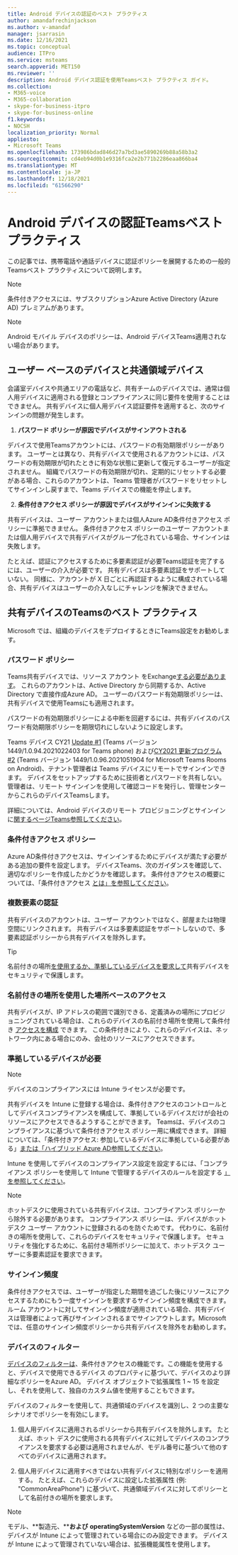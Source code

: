 ```yaml
---
title: Android デバイスの認証のベスト プラクティス
author: amandafrechinjackson
ms.author: v-amandaf
manager: jsarrasin
ms.date: 12/16/2021
ms.topic: conceptual
audience: ITPro
ms.service: msteams
search.appverid: MET150
ms.reviewer: ''
description: Android デバイス認証を使用Teamsベスト プラクティス ガイド。
ms.collection:
- M365-voice
- M365-collaboration
- skype-for-business-itpro
- skype-for-business-online
f1.keywords:
- NOCSH
localization_priority: Normal
appliesto:
- Microsoft Teams
ms.openlocfilehash: 173986bdad846d27a7bd3ae5890269b88a58b3a2
ms.sourcegitcommit: cd4eb94d0b1e9316fca2e2b771b2286eaa866ba4
ms.translationtype: MT
ms.contentlocale: ja-JP
ms.lasthandoff: 12/18/2021
ms.locfileid: "61566290"
---
```

# <a name="authentication-best-practices-for-teams-android-devices"></a>Android デバイスの認証Teamsベスト プラクティス

この記事では、携帯電話や通話デバイスに認証ポリシーを展開するための一般的Teamsベスト プラクティスについて説明します。

>[!NOTE]
>条件付きアクセスには、サブスクリプションAzure Active Directory (Azure AD) プレミアムがあります。

>[!NOTE]
>Android モバイル デバイスのポリシーは、Android デバイスTeams適用されない場合があります。 


## <a name="user-based-devices-vs-common-area-devices"></a>ユーザー ベースのデバイスと共通領域デバイス

会議室デバイスや共通エリアの電話など、共有チームのデバイスでは、通常は個人用デバイスに適用される登録とコンプライアンスに同じ要件を使用することはできません。 共有デバイスに個人用デバイス認証要件を適用すると、次のサインインの問題が発生します。 

1.  **パスワード ポリシーが原因でデバイスがサインアウトされる**

デバイスで使用Teamsアカウントには、パスワードの有効期限ポリシーがあります。 ユーザーとは異なり、共有デバイスで使用されるアカウントには、パスワードの有効期限が切れたときに有効な状態に更新して復元するユーザーが指定されません。 組織でパスワードの有効期限が切れ、定期的にリセットする必要がある場合、これらのアカウントは、Teams 管理者がパスワードをリセットしてサインインし戻すまで、Teams デバイスでの機能を停止します。

2.  **条件付きアクセス ポリシーが原因でデバイスがサインインに失敗する**

共有デバイスは、ユーザー アカウントまたは個人Azure AD条件付きアクセス ポリシーに準拠できません。 条件付きアクセス ポリシーのユーザー アカウントまたは個人用デバイスで共有デバイスがグループ化されている場合、サインインは失敗します。

たとえば、認証にアクセスするために多要素認証が必要Teams認証を完了するには、ユーザーの介入が必要です。 共有デバイスは多要素認証をサポートしていない。 同様に、アカウントが X 日ごとに再認証するように構成されている場合、共有デバイスはユーザーの介入なしにチャレンジを解決できません。

## <a name="best-practices-for-teams-shared-device-deployments"></a>共有デバイスのTeamsのベスト プラクティス

Microsoft では、組織のデバイスをデプロイするときにTeams設定をお勧めします。

### <a name="password-policy"></a>**パスワード ポリシー**

Teams共有デバイスでは、リソース アカウント をExchange[する必要があります](/exchange/recipients-in-exchange-online/manage-resource-mailboxes)。 これらのアカウントは、Active Directory から同期するか、Active Directory で直接作成Azure AD。 ユーザーのパスワード有効期限ポリシーは、共有デバイスで使用Teamsにも適用されます。

パスワードの有効期限ポリシーによる中断を回避するには、共有デバイスのパスワード有効期限ポリシーを期限切れにしないように設定します。

Teams デバイス CY21 [Update #1](https://support.microsoft.com/office/what-s-new-in-microsoft-teams-devices-eabf4d81-acdd-4b23-afa1-9ee47bb7c5e2#ID0EBD=Desk_phones) (Teams バージョン 1449/1.0.94.2021022403 for Teams phone) および[CY2021 更新プログラム #2](https://support.microsoft.com/office/what-s-new-in-microsoft-teams-devices-eabf4d81-acdd-4b23-afa1-9ee47bb7c5e2#ID0EBD=Teams_Rooms_on_Android) (Teams バージョン 1449/1.0.96.2021051904 for Microsoft Teams Rooms on Android)、テナント管理者は Teams デバイスにリモートでサインインできます。 デバイスをセットアップするために技術者とパスワードを共有しない。 管理者は、リモート サインインを使用して確認コードを発行し、管理センターからこれらのデバイスTeamsします。

詳細については、Android デバイスのリモート プロビジョニングとサインインに[関するページTeams参照してください](/MicrosoftTeams/devices/remote-provision-remote-login)。 

### <a name="conditional-access-policies"></a>**条件付きアクセス ポリシー**

Azure AD条件付きアクセスは、サインインするためにデバイスが満たす必要がある追加の要件を設定します。 デバイスTeams、次のガイダンスを確認して、適切なポリシーを作成したかどうかを確認します。 条件付きアクセスの概要については、「条件付きアクセス [とは」を参照してください](/azure/active-directory/conditional-access/overview)。

### <a name="multi-factor-authentication"></a>複数要素の認証

共有デバイスのアカウントは、ユーザー アカウントではなく、部屋または物理空間にリンクされます。 共有デバイスは多要素認証をサポートしないので、多要素認証ポリシーから共有デバイスを除外します。

>[!TIP]
>名前付きの場所[を使用するか、](/azure/active-directory/conditional-access/location-condition)[準拠しているデバイスを要求して](/azure/active-directory/conditional-access/howto-conditional-access-policy-compliant-device)共有デバイスをセキュリティで保護します。

### <a name="location-based-access-with-named-locations"></a>名前付きの場所を使用した場所ベースのアクセス

共有デバイスが、IP アドレスの範囲で識別できる、定義済みの場所にプロビジョニングされている場合は、これらのデバイスの名前付き場所を使用して条件付き [アクセスを構成](/azure/active-directory/conditional-access/location-condition) できます。 この条件付きにより、これらのデバイスは、ネットワーク内にある場合にのみ、会社のリソースにアクセスできます。

### <a name="require-compliant-device"></a>準拠しているデバイスが必要

>[!NOTE]
>デバイスのコンプライアンスには Intune ライセンスが必要です。

共有デバイスを Intune に登録する場合は、条件付きアクセスのコントロールとしてデバイスコンプライアンスを構成して、準拠しているデバイスだけが会社のリソースにアクセスできるようすることができます。 Teamsは、デバイスのコンプライアンスに基づいて条件付きアクセス ポリシー用に構成できます。 詳細については、「条件付きアクセス: 参加しているデバイスに準拠している必要がある」[または「ハイブリッド Azure AD参照してください](/azure/active-directory/conditional-access/howto-conditional-access-policy-compliant-device)。

Intune を使用してデバイスのコンプライアンス設定を設定するには、「コンプライアンス ポリシーを使用して Intune で管理するデバイスのルールを設定する [」を参照してください](/intune/protect/device-compliance-get-started)。

>[!NOTE]
> ホットデスクに使用されている共有デバイスは、コンプライアンス ポリシーから除外する必要があります。 コンプライアンス ポリシーは、デバイスがホットデスク ユーザー アカウントに登録されるのを防ぐためです。 代わりに、名前付きの場所を使用して、これらのデバイスをセキュリティで保護します。
> セキュリティを強化するために、名前付き[](/azure/active-directory/authentication/tutorial-enable-azure-mfa)場所ポリシーに加えて、ホットデスク ユーザーに多要素認証を要求できます。

### <a name="sign-in-frequency"></a>サインイン頻度

条件付きアクセスでは、ユーザー[](/azure/active-directory/conditional-access/howto-conditional-access-session-lifetime#user-sign-in-frequency)が指定した期間を過ごした後にリソースにアクセスするためにもう一度サインインを要求するサインイン頻度を構成できます。 ルーム アカウントに対してサインイン頻度が適用されている場合、共有デバイスは管理者によって再びサインインされるまでサインアウトします。Microsoft では、任意のサインイン頻度ポリシーから共有デバイスを除外をお勧めします。

### <a name="filters-for-devices"></a>デバイスのフィルター

[デバイスのフィルターは](/azure/active-directory/conditional-access/concept-condition-filters-for-devices)、条件付きアクセスの機能です。この機能を使用すると、デバイスで使用できるデバイス のプロパティに基づいて、デバイスのより詳細なポリシーをAzure AD。 デバイス オブジェクトで拡張属性 1 ~ 15 を設定し、それを使用して、独自のカスタム値を使用することもできます。

デバイスのフィルターを使用して、共通領域のデバイスを識別し、2 つの主要なシナリオでポリシーを有効にします。

1.  個人用デバイスに適用されるポリシーから共有デバイスを除外します。 たとえば、ホット デスクに使用される共有デバイスに対してデバイスのコンプライアンスを要求する必要は適用されませんが、モデル番号に基づいて他のすべてのデバイスに適用されます。

2.  個人用デバイスに適用すべきではない共有デバイスに特別なポリシーを適用する。 たとえば、これらのデバイスに設定した拡張属性 (例: "CommonAreaPhone") に基づいて、共通領域デバイスに対してポリシーとして名前付きの場所を要求します。

>[!NOTE] 
> モデル、**製造元、****および** **operatingSystemVersion** などの一部の属性は、デバイスが Intune によって管理されている場合にのみ設定できます。 デバイスが Intune によって管理されていない場合は、拡張機能属性を使用します。
